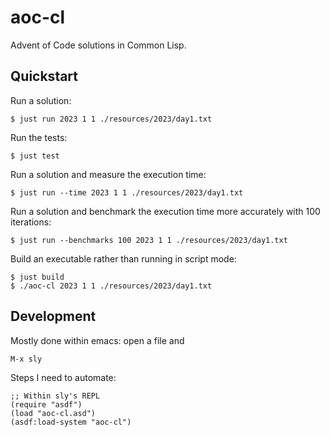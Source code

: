 # aoc-cl

Advent of Code solutions in Common Lisp.

## Quickstart

Run a solution:

	$ just run 2023 1 1 ./resources/2023/day1.txt
	
Run the tests:

	$ just test
	
Run a solution and measure the execution time:

	$ just run --time 2023 1 1 ./resources/2023/day1.txt
	
Run a solution and benchmark the execution time more accurately with 100 iterations:

	$ just run --benchmarks 100 2023 1 1 ./resources/2023/day1.txt

Build an executable rather than running in script mode:

	$ just build
	$ ./aoc-cl 2023 1 1 ./resources/2023/day1.txt

## Development

Mostly done within emacs: open a file and

	M-x sly

Steps I need to automate:

	;; Within sly's REPL
	(require "asdf")
	(load "aoc-cl.asd")
	(asdf:load-system "aoc-cl")
